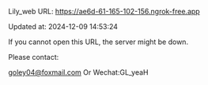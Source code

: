 Lily_web URL: https://ae6d-61-165-102-156.ngrok-free.app

Updated at: 2024-12-09 14:53:24

If you cannot open this URL, the server might be down.

Please contact: 

goley04@foxmail.com Or Wechat:GL_yeaH